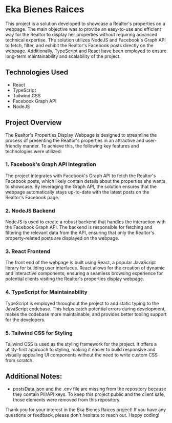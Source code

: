 # Eka Bienes Raices
This project is a solution developed to showcase a Realtor's properties on a webpage. The main objective was to provide an easy-to-use and efficient way for the Realtor to display her properties without requiring advanced technical expertise. The solution utilizes NodeJS and Facebook's Graph API to fetch, filter, and exhibit the Realtor's Facebook posts directly on the webpage. Additionally, TypeScript and React have been employed to ensure long-term maintainability and scalability of the project.

## Technologies Used
- React
- TypeScript
- Tailwind CSS
- Facebook Graph API
- NodeJS

## Project Overview
The Realtor's Properties Display Webpage is designed to streamline the process of presenting the Realtor's properties in an attractive and user-friendly manner. To achieve this, the following key features and technologies were utilized:
### 1. Facebook's Graph API Integration
The project integrates with Facebook's Graph API to fetch the Realtor's Facebook posts, which likely contain details about the properties she wants to showcase. By leveraging the Graph API, the solution ensures that the webpage automatically stays up-to-date with the latest posts on the Realtor's Facebook page.
### 2. NodeJS Backend
NodeJS is used to create a robust backend that handles the interaction with the Facebook Graph API. The backend is responsible for fetching and filtering the relevant data from the API, ensuring that only the Realtor's property-related posts are displayed on the webpage.
### 3. React Frontend
The front end of the webpage is built using React, a popular JavaScript library for building user interfaces. React allows for the creation of dynamic and interactive components, ensuring a seamless browsing experience for potential clients visiting the Realtor's properties display webpage.
### 4. TypeScript for Maintainability
TypeScript is employed throughout the project to add static typing to the JavaScript codebase. This helps catch potential errors during development, makes the codebase more maintainable, and provides better tooling support for the developers.
### 5. Tailwind CSS for Styling
Tailwind CSS is used as the styling framework for the project. It offers a utility-first approach to styling, making it easier to build responsive and visually appealing UI components without the need to write custom CSS from scratch.

## Additional Notes:
- postsData.json and the .env file are missing from the repository because they contain PII/API keys. To keep this project public and the client safe, those elements were removed from this repository.

Thank you for your interest in the Eka Bienes Raices project! If you have any questions or feedback, please don't hesitate to reach out. Happy coding!
